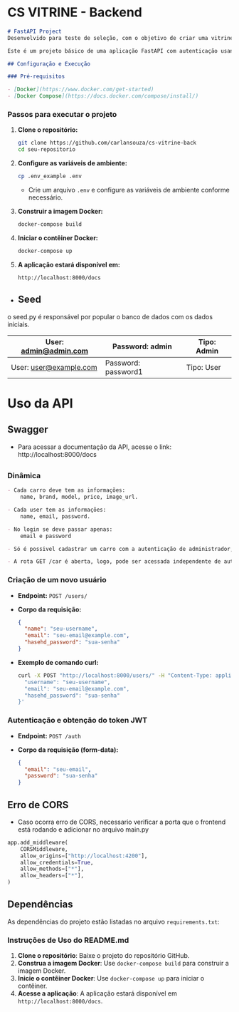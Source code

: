 # CS VITRINE - Backend


```markdown
# FastAPI Project
Desenvolvido para teste de seleção, com o objetivo de criar uma vitrine de venda de carros.

Este é um projeto básico de uma aplicação FastAPI com autenticação usando JWT, configurada para ser executada em um contêiner Docker.

## Configuração e Execução

### Pré-requisitos

- [Docker](https://www.docker.com/get-started)
- [Docker Compose](https://docs.docker.com/compose/install/)
```	
### Passos para executar o projeto

1. **Clone o repositório:**

   ```sh
   git clone https://github.com/carlansouza/cs-vitrine-back
   cd seu-repositorio
   ```

2. **Configure as variáveis de ambiente:**

   ```sh
   cp .env_example .env
   ```
    - Crie um arquivo `.env` e configure as variáveis de ambiente conforme necessário.

3. **Construir a imagem Docker:**

   ```sh
   docker-compose build
   ```

4. **Iniciar o contêiner Docker:**

   ```sh
   docker-compose up
   ```

5. **A aplicação estará disponível em:**

   ```
   http://localhost:8000/docs
   ```

##
- ## Seed
o seed.py é responsável por popular o banco de dados com os dados iniciais.

| User: admin@admin.com | Password: admin | Tipo: Admin |
|-----------------------|------------------| ------------|
| User: user@example.com | Password: password1| Tipo: User |



##
# Uso da API

## Swagger
 - Para acessar a documentação da API, acesse o link: http://localhost:8000/docs
##

### Dinâmica
```markdown
- Cada carro deve tem as informações: 
    name, brand, model, price, image_url.

- Cada user tem as informações: 
    name, email, password.

- No login se deve passar apenas: 
    email e password

- Só é possivel cadastrar um carro com a autenticação de administrador, assim como atualizar e deletar.

- A rota GET /car é aberta, logo, pode ser acessada independente de autenticação.
```

### Criação de um novo usuário

- **Endpoint:** `POST /users/`
- **Corpo da requisição:**

  ```json
  {
    "name": "seu-username",
    "email": "seu-email@example.com",
    "hasehd_password": "sua-senha"
  }
  ```

- **Exemplo de comando curl:**

  ```sh
  curl -X POST "http://localhost:8000/users/" -H "Content-Type: application/json" -d '{
    "username": "seu-username",
    "email": "seu-email@example.com",
    "hasehd_password": "sua-senha"
  }'
  ```

### Autenticação e obtenção do token JWT

- **Endpoint:** `POST /auth`
- **Corpo da requisição (form-data):**

  ```json
  {
    "email": "seu-email",
    "password": "sua-senha"
  }
  ```

##
## Erro de CORS
- Caso ocorra erro de CORS, necessario verificar a porta que o frontend está rodando e adicionar no arquivo main.py

```python
app.add_middleware(
    CORSMiddleware,
    allow_origins=["http://localhost:4200"],
    allow_credentials=True,
    allow_methods=["*"],
    allow_headers=["*"],
)
```

## Dependências

As dependências do projeto estão listadas no arquivo `requirements.txt`:

### Instruções de Uso do README.md

1. **Clone o repositório**: Baixe o projeto do repositório GitHub.
2. **Construa a imagem Docker**: Use `docker-compose build` para construir a imagem Docker.
3. **Inicie o contêiner Docker**: Use `docker-compose up` para iniciar o contêiner.
4. **Acesse a aplicação**: A aplicação estará disponível em `http://localhost:8000/docs`.


